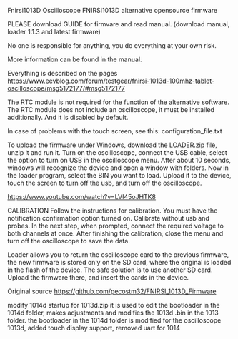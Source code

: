 Fnirsi1013D
Oscilloscope  FNIRSI1013D alternative opensource firmware

PLEASE download GUIDE for firmvare and read manual. (download manual, loader 1.1.3 and latest firmware)

No one is responsible for anything, you do everything at your own risk.

More information can be found in the manual.

Everything is described on the pages https://www.eevblog.com/forum/testgear/fnirsi-1013d-100mhz-tablet-oscilloscope/msg5172177/#msg5172177

The RTC module is not required for the function of the alternative software. The RTC module does not include an oscilloscope, it must be installed additionally.  And it is disabled by default.

In case of problems with the touch screen, see this: configuration_file.txt

To upload the firmware under Windows, download the LOADER.zip file, unzip it and run it. Turn on the oscilloscope, connect the USB cable, select the option to turn on USB in the oscilloscope menu. After about 10 seconds, windows will recognize the device and open a window with folders. Now in the loader program, select the BIN you want to load. Upload it to the device, touch the screen to turn off the usb, and turn off the oscilloscope.

https://www.youtube.com/watch?v=LVI45oJHTK8

CALIBRATION
Follow the instructions for calibration.  You must have the notification confirmation option turned on. Calibrate without usb and probes.  In the next step, when prompted, connect the required voltage to both channels at once.  After finishing the calibration, close the menu and turn off the oscilloscope to save the data.

Loader allows you to return the oscilloscope card to the previous firmware, the new firmware is stored only on the SD card, where the original is loaded in the flash of the device.
The safe solution is to use another SD card. Upload the firmware there, and insert the cards in the device.


Original source https://github.com/pecostm32/FNIRSI_1013D_Firmware

modify 1014d startup for 1013d.zip it is used to edit the bootloader in the 1014d folder, makes adjustments and modifies the 1013d .bin in the 1013 folder. the bootloader in the 1014d folder is modified for the oscilloscope 1013d, added touch display support, removed uart for 1014

